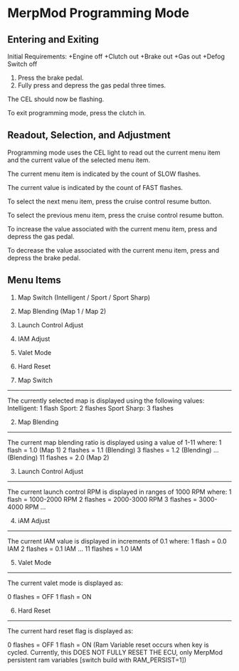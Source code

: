 MerpMod Programming Mode
========================

Entering and Exiting
--------------------

Initial Requirements:
+Engine off
+Clutch out
+Brake out
+Gas out
+Defog Switch off

1. Press the brake pedal.
2. Fully press and depress the gas pedal three times.

The CEL should now be flashing.

To exit programming mode, press the clutch in.

Readout, Selection, and Adjustment
----------------------------------

Programming mode uses the CEL light to read out the current menu item and the current value of the selected menu item.

The current menu item is indicated by the count of SLOW flashes.

The current value is indicated by the count of FAST flashes.

To select the next menu item, press the cruise control resume button.

To select the previous menu item, press the cruise control resume button.

To increase the value associated with the current menu item, press and depress the gas pedal.

To decrease the value associated with the current menu item, press and depress the brake pedal.

Menu Items
----------

1. Map Switch (Intelligent / Sport / Sport Sharp)
2. Map Blending (Map 1 / Map 2)
3. Launch Control Adjust
4. IAM Adjust
5. Valet Mode 
6. Hard Reset

1. Map Switch
----------

The currently selected map is displayed using the following values:
Intelligent: 1 flash
Sport: 2 flashes
Sport Sharp: 3 flashes

2. Map Blending
------------

The current map blending ratio is displayed using a value of 1-11 where:
1 flash = 1.0 (Map 1)
2 flashes = 1.1 (Blending)
3 flashes = 1.2 (Blending)
...	(Blending)
11 flashes = 2.0 (Map 2)

3. Launch Control Adjust
---------------------

The current launch control RPM is displayed in ranges of 1000 RPM where:
1 flash = 1000-2000 RPM
2 flashes = 2000-3000 RPM
3 flashes = 3000-4000 RPM
...

4. iAM Adjust
----------

The current IAM value is displayed in increments of 0.1 where:
1 flash = 0.0 IAM
2 flashes = 0.1 IAM
...
11 flashes = 1.0 IAM

5. Valet Mode
----------

The current valet mode is displayed as:

0 flashes = OFF
1 flash = ON

6. Hard Reset
----------

The current hard reset flag is displayed as:

0 flashes = OFF
1 flash = ON (Ram Variable reset occurs when key is cycled. Currently, this DOES NOT FULLY RESET THE ECU, only MerpMod persistent ram variables [switch build with RAM_PERSIST=1])
